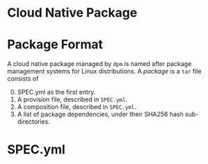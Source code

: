 # Cloud Native Package

# Package Format
A cloud native package managed by `dpm` is named after package management systems for Linux distributions.
A _package_ is a `tar` file consists of

  0. SPEC.yml as the first entry.
  0. A provision file, described in `SPEC.yml`.
  0. A composition file, described in `SPEC.yml`.
  0. A list of package dependencies, under their SHA256 hash sub-directories.

# SPEC.yml
